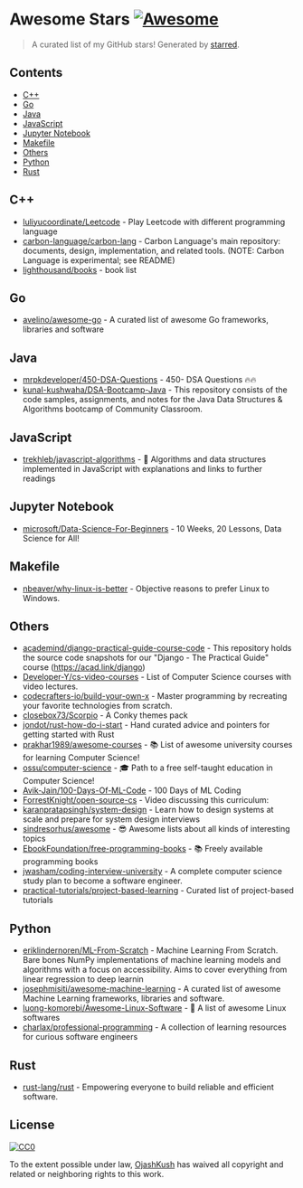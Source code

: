 <!--lint disable awesome-contributing awesome-license awesome-list-item match-punctuation no-repeat-punctuation no-undefined-references awesome-spell-check-->
# Awesome Stars [![Awesome](https://awesome.re/badge.svg)](https://github.com/sindresorhus/awesome)

> A curated list of my GitHub stars! Generated by [starred](https://github.com/maguowei/starred).

## Contents

- [C++](#c++)
- [Go](#go)
- [Java](#java)
- [JavaScript](#javascript)
- [Jupyter Notebook](#jupyter-notebook)
- [Makefile](#makefile)
- [Others](#others)
- [Python](#python)
- [Rust](#rust)

## C++ 

- [luliyucoordinate/Leetcode](https://github.com/luliyucoordinate/Leetcode) - Play Leetcode with different programming language
- [carbon-language/carbon-lang](https://github.com/carbon-language/carbon-lang) - Carbon Language's main repository: documents, design, implementation, and related tools. (NOTE: Carbon Language is experimental; see README)
- [lighthousand/books](https://github.com/lighthousand/books) - book list

## Go 

- [avelino/awesome-go](https://github.com/avelino/awesome-go) - A curated list of awesome Go frameworks, libraries and software

## Java 

- [mrpkdeveloper/450-DSA-Questions](https://github.com/mrpkdeveloper/450-DSA-Questions) - 450- DSA Questions 🔥🔥
- [kunal-kushwaha/DSA-Bootcamp-Java](https://github.com/kunal-kushwaha/DSA-Bootcamp-Java) - This repository consists of the code samples, assignments, and notes for the Java Data Structures & Algorithms bootcamp of Community Classroom.

## JavaScript 

- [trekhleb/javascript-algorithms](https://github.com/trekhleb/javascript-algorithms) - 📝 Algorithms and data structures implemented in JavaScript with explanations and links to further readings

## Jupyter Notebook 

- [microsoft/Data-Science-For-Beginners](https://github.com/microsoft/Data-Science-For-Beginners) - 10 Weeks, 20 Lessons, Data Science for All!

## Makefile 

- [nbeaver/why-linux-is-better](https://github.com/nbeaver/why-linux-is-better) - Objective reasons to prefer Linux to Windows.

## Others 

- [academind/django-practical-guide-course-code](https://github.com/academind/django-practical-guide-course-code) - This repository holds the source code snapshots for our "Django - The Practical Guide" course (https://acad.link/django)
- [Developer-Y/cs-video-courses](https://github.com/Developer-Y/cs-video-courses) - List of Computer Science courses with video lectures.
- [codecrafters-io/build-your-own-x](https://github.com/codecrafters-io/build-your-own-x) - Master programming by recreating your favorite technologies from scratch.
- [closebox73/Scorpio](https://github.com/closebox73/Scorpio) - A Conky themes pack
- [jondot/rust-how-do-i-start](https://github.com/jondot/rust-how-do-i-start) - Hand curated advice and pointers for getting started with Rust
- [prakhar1989/awesome-courses](https://github.com/prakhar1989/awesome-courses) - :books: List of awesome university courses for learning Computer Science!
- [ossu/computer-science](https://github.com/ossu/computer-science) - :mortar_board: Path to a free self-taught education in Computer Science!
- [Avik-Jain/100-Days-Of-ML-Code](https://github.com/Avik-Jain/100-Days-Of-ML-Code) - 100 Days of ML Coding
- [ForrestKnight/open-source-cs](https://github.com/ForrestKnight/open-source-cs) - Video discussing this curriculum:
- [karanpratapsingh/system-design](https://github.com/karanpratapsingh/system-design) - Learn how to design systems at scale and prepare for system design interviews
- [sindresorhus/awesome](https://github.com/sindresorhus/awesome) - 😎 Awesome lists about all kinds of interesting topics
- [EbookFoundation/free-programming-books](https://github.com/EbookFoundation/free-programming-books) - :books: Freely available programming books
- [jwasham/coding-interview-university](https://github.com/jwasham/coding-interview-university) - A complete computer science study plan to become a software engineer.
- [practical-tutorials/project-based-learning](https://github.com/practical-tutorials/project-based-learning) - Curated list of project-based tutorials

## Python 

- [eriklindernoren/ML-From-Scratch](https://github.com/eriklindernoren/ML-From-Scratch) - Machine Learning From Scratch. Bare bones NumPy implementations of machine learning models and algorithms with a focus on accessibility. Aims to cover everything from linear regression to deep learnin
- [josephmisiti/awesome-machine-learning](https://github.com/josephmisiti/awesome-machine-learning) - A curated list of awesome Machine Learning frameworks, libraries and software.
- [luong-komorebi/Awesome-Linux-Software](https://github.com/luong-komorebi/Awesome-Linux-Software) - 🐧 A list of awesome Linux softwares
- [charlax/professional-programming](https://github.com/charlax/professional-programming) - A collection of learning resources for curious software engineers

## Rust 

- [rust-lang/rust](https://github.com/rust-lang/rust) - Empowering everyone to build reliable and efficient software.


## License

[![CC0](http://mirrors.creativecommons.org/presskit/buttons/88x31/svg/cc-zero.svg)](https://creativecommons.org/publicdomain/zero/1.0/)

To the extent possible under law, [OjashKush](https://github.com/OjashKush) has waived all copyright and related or neighboring rights to this work.

